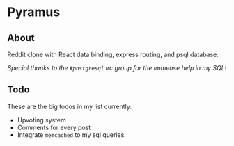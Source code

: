 # Pyramus
## About
Reddit clone with React data binding, express routing, and psql database.

*Special thanks to the `#postgresql` irc group for the immense help in my SQL!*

## Todo
These are the big todos in my list currently:

* Upvoting system
* Comments for every post
* Integrate `memcached` to my sql queries.
